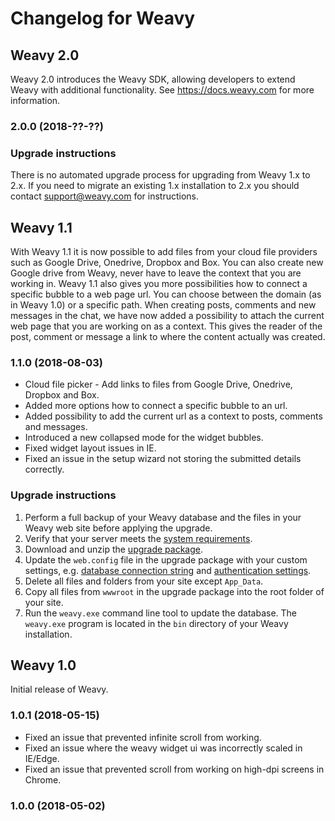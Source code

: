 # Changelog for Weavy

## Weavy 2.0

Weavy 2.0 introduces the Weavy SDK, allowing developers to extend Weavy with additional functionality. 
See https://docs.weavy.com for more information.

### 2.0.0 (2018-??-??)

### Upgrade instructions

There is no automated upgrade process for upgrading from Weavy 1.x to 2.x. 
If you need to migrate an existing 1.x installation to 2.x you should contact support@weavy.com for instructions.

## Weavy 1.1

With Weavy 1.1 it is now possible to add files from your cloud file providers such as Google Drive, Onedrive, Dropbox and Box. You can also create new Google drive from Weavy, never have to leave the context that you are working in.
Weavy 1.1 also gives you more possibilities how to connect a specific bubble to a web page url. You can choose between the domain (as in Weavy 1.0) or a specific path.
When creating posts, comments and new messages in the chat, we have now added a possibility to attach the current web page that you are working on as a context. This gives the reader of the post, comment or message a link to where the content actually was created.

### 1.1.0 (2018-08-03)

* Cloud file picker - Add links to files from Google Drive, Onedrive, Dropbox and Box.
* Added more options how to connect a specific bubble to an url.
* Added possibility to add the current url as a context to posts, comments and messages.
* Introduced a new collapsed mode for the widget bubbles.
* Fixed widget layout issues in IE.
* Fixed an issue in the setup wizard not storing the submitted details correctly.

### Upgrade instructions

1. Perform a full backup of your Weavy database and the files in your Weavy web site before applying the upgrade.
2. Verify that your server meets the [system requirements](http://docs.weavy.com/installation/on-prem#system-requirements).
3. Download and unzip the [upgrade package](http://files.weavy.com/releases/weavy-latest.zip).
4. Update the `web.config` file in the upgrade package with your custom settings, e.g. [database connection string](http://docs.weavy.com/developers/connection-string) and [authentication settings](http://docs.weavy.com/manual/manage/authentication-settings).
5. Delete all files and folders from your site except `App_Data`.
6. Copy all files from `wwwroot` in the upgrade package into the root folder of your site.
7. Run the `weavy.exe` command line tool to update the database. The `weavy.exe` program is located in the `bin` directory of your Weavy installation.

## Weavy 1.0

Initial release of Weavy.

### 1.0.1 (2018-05-15)

* Fixed an issue that prevented infinite scroll from working.
* Fixed an issue where the weavy widget ui was incorrectly scaled in IE/Edge.
* Fixed an issue that prevented scroll from working on high-dpi screens in Chrome.

### 1.0.0 (2018-05-02)
